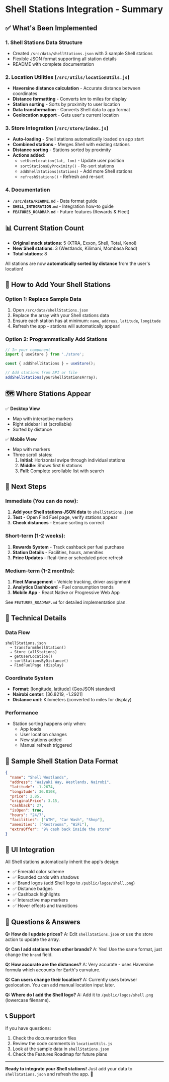 # Shell Stations Integration - Summary

## ✅ What's Been Implemented

### 1. **Shell Stations Data Structure**
   - Created `/src/data/shellStations.json` with 3 sample Shell stations
   - Flexible JSON format supporting all station details
   - README with complete documentation

### 2. **Location Utilities** (`/src/utils/locationUtils.js`)
   - **Haversine distance calculation** - Accurate distance between coordinates
   - **Distance formatting** - Converts km to miles for display
   - **Station sorting** - Sorts by proximity to user location
   - **Data transformation** - Converts Shell data to app format
   - **Geolocation support** - Gets user's current location

### 3. **Store Integration** (`/src/store/index.js`)
   - **Auto-loading** - Shell stations automatically loaded on app start
   - **Combined stations** - Merges Shell with existing stations
   - **Distance sorting** - Stations sorted by proximity
   - **Actions added**:
     - `setUserLocation(lat, lon)` - Update user position
     - `sortStationsByProximity()` - Re-sort stations
     - `addShellStations(stations)` - Add more Shell stations
     - `refreshStations()` - Refresh and re-sort

### 4. **Documentation**
   - **`/src/data/README.md`** - Data format guide
   - **`SHELL_INTEGRATION.md`** - Integration how-to guide
   - **`FEATURES_ROADMAP.md`** - Future features (Rewards & Fleet)

## 📊 Current Station Count

- **Original mock stations**: 5 (XTRA, Exxon, Shell, Total, Kenol)
- **New Shell stations**: 3 (Westlands, Kilimani, Mombasa Road)
- **Total stations**: 8

All stations are now **automatically sorted by distance** from the user's location!

## 🎯 How to Add Your Shell Stations

### Option 1: Replace Sample Data
1. Open `/src/data/shellStations.json`
2. Replace the array with your Shell stations data
3. Ensure each station has at minimum: `name`, `address`, `latitude`, `longitude`
4. Refresh the app - stations will automatically appear!

### Option 2: Programmatically Add Stations
```javascript
// In your component
import { useStore } from './store';

const { addShellStations } = useStore();

// Add stations from API or file
addShellStations(yourShellStationsArray);
```

## 🗺️ Where Stations Appear

✅ **Desktop View**
- Map with interactive markers
- Right sidebar list (scrollable)
- Sorted by distance

✅ **Mobile View**
- Map with markers
- Three scroll states:
  1. **Initial**: Horizontal swipe through individual stations
  2. **Middle**: Shows first 6 stations
  3. **Full**: Complete scrollable list with search

## 🚀 Next Steps

### Immediate (You can do now):
1. **Add your Shell stations JSON data** to `shellStations.json`
2. **Test** - Open Find Fuel page, verify stations appear
3. **Check distances** - Ensure sorting is correct

### Short-term (1-2 weeks):
1. **Rewards System** - Track cashback per fuel purchase
2. **Station Details** - Facilities, hours, amenities
3. **Price Updates** - Real-time or scheduled price refresh

### Medium-term (1-2 months):
1. **Fleet Management** - Vehicle tracking, driver assignment
2. **Analytics Dashboard** - Fuel consumption trends
3. **Mobile App** - React Native or Progressive Web App

See `FEATURES_ROADMAP.md` for detailed implementation plan.

## 🔧 Technical Details

### Data Flow
```
shellStations.json 
  → transformShellStation() 
  → Store (allStations)
  → getUserLocation()
  → sortStationsByDistance()
  → FindFuelPage (display)
```

### Coordinate System
- **Format**: [longitude, latitude] (GeoJSON standard)
- **Nairobi center**: [36.8219, -1.2921]
- **Distance unit**: Kilometers (converted to miles for display)

### Performance
- Station sorting happens only when:
  - App loads
  - User location changes
  - New stations added
  - Manual refresh triggered

## 📝 Sample Shell Station Data Format

```json
{
  "name": "Shell Westlands",
  "address": "Waiyaki Way, Westlands, Nairobi",
  "latitude": -1.2674,
  "longitude": 36.8108,
  "price": 2.85,
  "originalPrice": 3.15,
  "cashback": 27,
  "isOpen": true,
  "hours": "24/7",
  "facilities": ["ATM", "Car Wash", "Shop"],
  "amenities": ["Restrooms", "WiFi"],
  "extraOffer": "9% cash back inside the store"
}
```

## 🎨 UI Integration

All Shell stations automatically inherit the app's design:
- ✅ Emerald color scheme
- ✅ Rounded cards with shadows
- ✅ Brand logos (add Shell logo to `/public/logos/shell.png`)
- ✅ Distance badges
- ✅ Cashback highlights
- ✅ Interactive map markers
- ✅ Hover effects and transitions

## 🤔 Questions & Answers

**Q: How do I update prices?**
A: Edit `shellStations.json` or use the store action to update the array.

**Q: Can I add stations from other brands?**
A: Yes! Use the same format, just change the `brand` field.

**Q: How accurate are the distances?**
A: Very accurate - uses Haversine formula which accounts for Earth's curvature.

**Q: Can users change their location?**
A: Currently uses browser geolocation. You can add manual location input later.

**Q: Where do I add the Shell logo?**
A: Add it to `/public/logos/shell.png` (lowercase filename).

## 📞 Support

If you have questions:
1. Check the documentation files
2. Review the code comments in `locationUtils.js`
3. Look at the sample data in `shellStations.json`
4. Check the Features Roadmap for future plans

---

**Ready to integrate your Shell stations!** Just add your data to `shellStations.json` and refresh the app. 🚀
